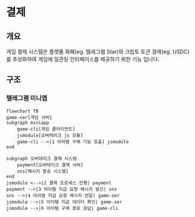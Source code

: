 # 결제

## 개요
게임 결제 시스템은 플랫폼 화폐(eg. 텔레그램 Star)와 크립토 토큰 결제(eg. USDC) 를 추상화하여 게임에 일관된 인터페이스를 제공하기 위한 기능 입니다.

## 구조

### 텔레그램 미니앱

```mermaid
flowchart TB
game-ser[게임 서버]
subgraph miniapp
    game-cli[게임 클라이언트]
    jsmodule[오버테이크 js 모듈]
    game-cli -->|1 아이템 구매 기능 호출| jsmodule
end

subgraph 오버테이크 결제 시스템
	payment[오버테이크 결제 서버]
	sns[메시지 발송 시스템]
end
jsmodule <-->|2 결제 프로세스 진행| payment
payment -->|3 아이템 지급 요청 메시지 발신| sns
sns -->|4 아이템 지급 요청 메시지 전달| game-ser
jsmodule -->|5 아이템 지급 데이터 확인| game-ser
jsmodule -->|6 아이템 구매 종료 응답| game-cli

```